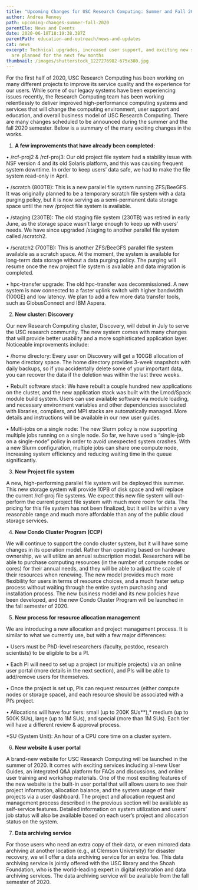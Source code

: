```yaml
---
title: "Upcoming Changes for USC Research Computing: Summer and Fall 2020"
author: Andrea Renney
path: upcoming-changes-summer-fall-2020
parentEle: News and Events
date: 2020-06-18T18:19:38.387Z
parentPath: education-and-outreach/news-and-updates
cat: news
excerpt: Technical upgrades, increased user support, and exciting new services
  are planned for the next few months
thumbnail: /images/shutterstock_1227276982-675x380.jpg
---
```

For the first half of 2020, USC Research Computing has been working on many different projects to improve its service quality and the experience for our users. While some of our legacy systems have been experiencing issues recently, the Research Computing team has been working relentlessly to deliver improved high-performance computing systems and services that will change the computing environment, user support and education, and overall business model of USC Research Computing. There are many changes scheduled to be announced during the summer and the fall 2020 semester. Below is a summary of the many exciting changes in the works.

1. **A few improvements that have already been completed:**

•	 /rcf-proj2 & /rcf-proj3: Our old project file system had a stability issue with NSF version 4 and its old Solaris platform, and this was causing frequent system downtime. In order to keep users’ data safe, we had to make the file system read-only in April. 

•	/scratch (800TB): This is a new parallel file system running ZFS/BeeGFS. It was originally planned to be a temporary scratch file system with a data purging policy, but it is now serving as a semi-permanent data storage space until the new /project file system is available.

•	/staging (230TB): The old staging file system (230TB) was retired in early June, as the storage space wasn’t large enough to keep up with users’ needs. We have since upgraded /staging to another parallel file system called /scratch2.

•	/scratch2 (700TB): This is another ZFS/BeeGFS parallel file system available as a scratch space. At the moment, the system is available for long-term data storage without a data purging policy. The purging will resume once the new project file system is available and data migration is completed.

•	hpc-transfer upgrade: The old hpc-transfer was decommissioned. A new system is now connected to a faster uplink switch with higher bandwidth (100GE) and low latency. We plan to add a few more data transfer tools, such as GlobusConnect and IBM Aspera.

2. **New cluster: Discovery**

Our new Research Computing cluster, Discovery, will debut in July to serve the USC research community. The new system comes with many changes that will provide better usability and a more sophisticated application layer. Noticeable improvements include: 

•	/home directory: Every user on Discovery will get a 100GB allocation of home directory space. The home directory provides 3-week snapshots with daily backups, so if you accidentally delete some of your important data, you can recover the data if the deletion was within the last three weeks.

•	Rebuilt software stack: We have rebuilt a couple hundred new applications on the cluster, and the new application stack was built with the Lmod/Spack module build system. Users can use available software via module loading, and necessary environment variables and other dependencies associated with libraries, compilers, and MPI stacks are automatically managed. More details and instructions will be available in our new user guides.

•	Multi-jobs on a single node: The new Slurm policy is now supporting multiple jobs running on a single node. So far, we have used a “single-job on a single-node” policy in order to avoid unexpected system crashes. With a new Slurm configuration, multiple jobs can share one compute node, increasing system efficiency and reducing waiting time in the queue significantly.

3. **New Project file system**

A new, high-performing parallel file system will be deployed this summer. This new storage system will provide 10PB of disk space and will replace the current /rcf-proj file systems. We expect this new file system will out-perform the current project file system with much more room for data. The pricing for this file system has not been finalized, but it will be within a very reasonable range and much more affordable than any of the public cloud storage services.

4. **New Condo Cluster Program (CCP)**

We will continue to support the condo cluster system, but it will have some changes in its operation model. Rather than operating based on hardware ownership, we will utilize an annual subscription model. Researchers will be able to purchase computing resources (in the number of compute nodes or cores) for their annual needs, and they will be able to adjust the scale of their resources when renewing. The new model provides much more flexibility for users in terms of resource choices, and a much faster setup process without waiting through the entire system purchasing and installation process. The new business model and its new policies have been developed, and the new Condo Cluster Program will be launched in the fall semester of 2020.

5. **New process for resource allocation management**

We are introducing a new allocation and project management process. It is similar to what we currently use, but with a few major differences:

•	Users must be PhD-level researchers (faculty, postdoc, research scientists) to be eligible to be a PI.

•	Each PI will need to set up a project (or multiple projects) via an online user portal (more details in the next section), and PIs will be able to add/remove users for themselves.

•	Once the project is set up, PIs can request resources (either compute nodes or storage space), and each resource should be associated with a PI’s project.

•	Allocations will have four tiers: small (up to 200K SUs**),* medium (up to 500K SUs), large (up to 1M SUs), and special (more than 1M SUs). Each tier will have a different review & approval process.

\*SU (System Unit): An hour of a CPU core time on a cluster system.

6. **New website & user portal**

A brand-new website for USC Research Computing will be launched in the summer of 2020. It comes with exciting services including all-new User Guides, an integrated Q&A platform for FAQs and discussions, and online user training and workshop materials. One of the most exciting features of the new website is the built-in user portal that will allows users to see their project information, allocation balance, and the system usage of their projects via a user dashboard. The project and allocation request and management process described in the previous section will be available as self-service features. Detailed information on system utilization and users’ job status will also be available based on each user’s project and allocation status on the system.

7. **Data archiving service**

For those users who need an extra copy of their data, or even mirrored data archiving at another location (e.g., at Clemson University) for disaster recovery, we will offer a data archiving service for an extra fee. This data archiving service is jointly offered with the USC library and the Shoah Foundation, who is the world-leading expert in digital restoration and data archiving services. The data archiving service will be available from the fall semester of 2020.
